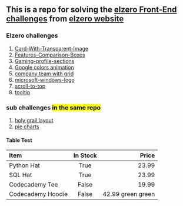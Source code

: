 ## This is a repo for solving the [elzero Front-End challenges](https://elzero.org/category/challenges/front-end-challenges/) from [elzero website](https://elzero.org)

### Elzero challenges

1. [Card-With-Transparent-Image](https://ahmedbahgetcode.github.io/Elzero_Front_End_Challenges/Card-With-Transparent-Image)
2. [Features-Comparison-Boxes](https://ahmedbahgetcode.github.io/Elzero_Front_End_Challenges/Features-Comparison-Boxes)
3. [Gaming-profile-sections](https://ahmedbahgetcode.github.io/Elzero_Front_End_Challenges/Gaming-profile-sections)
4. [Google colors animation](https://ahmedbahgetcode.github.io/Elzero_Front_End_Challenges/Google%20colors%20animation/)
5. [company team with grid](https://ahmedbahgetcode.github.io/Elzero_Front_End_Challenges/company%20team%20with%20grid/)
6. [microsoft-windows-logo](https://ahmedbahgetcode.github.io/Elzero_Front_End_Challenges/microsoft-windows-logo/)
7. [scroll-to-top](https://ahmedbahgetcode.github.io/Elzero_Front_End_Challenges/scroll-to-top/)
8. [tooltip](https://ahmedbahgetcode.github.io/Elzero_Front_End_Challenges/tooltip/)

### sub challenges <mark>in the same repo</mark>

1. [holy grail layout](https://ahmedbahgetcode.github.io/Elzero_Front_End_Challenges/holy%20grail%20layout)
2. [pie charts](https://ahmedbahgetcode.github.io/Elzero_Front_End_Challenges/pie%20charts)

#### Table Test

| Item              | In Stock | Price             |
| :---------------- | :------: | ----------------: |
| Python Hat        |   True   | 23.99             |
| SQL Hat           |   True   | 23.99             |
| Codecademy Tee    |  False   | 19.99             |
| Codecademy Hoodie |  False   | 42.99  green green|


